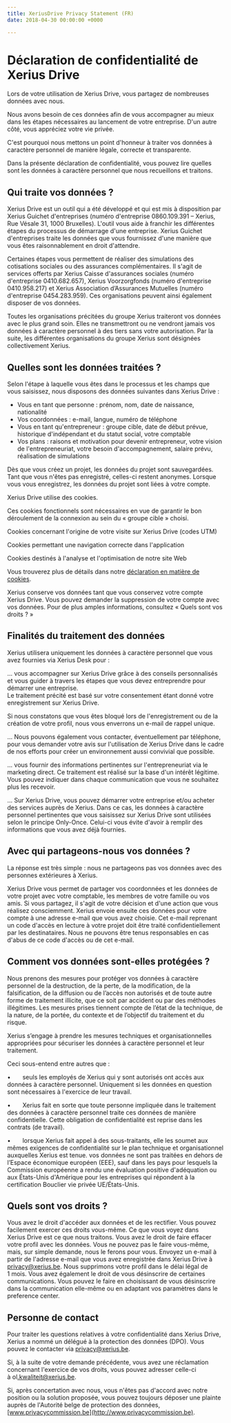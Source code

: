 ```yaml
---
title: XeriusDrive Privacy Statement (FR)
date: 2018-04-30 00:00:00 +0000

---
```

# Déclaration de confidentialité de Xerius Drive

Lors de votre utilisation de Xerius Drive, vous partagez de nombreuses données avec nous.

Nous avons besoin de ces données afin de vous accompagner au mieux dans les étapes nécessaires au lancement de votre entreprise. D'un autre côté, vous appréciez votre vie privée.

C'est pourquoi nous mettons un point d'honneur à traiter vos données à caractère personnel de manière légale, correcte et transparente.

Dans la présente déclaration de confidentialité, vous pouvez lire quelles sont les données à caractère personnel que nous recueillons et traitons.

## Qui traite vos données ?

Xerius Drive est un outil qui a été développé et qui est mis à disposition par Xerius Guichet d'entreprises (numéro d'entreprise 0860.109.391 – Xerius, Rue Vésale 31, 1000 Bruxelles). L'outil vous aide à franchir les différentes étapes du processus de démarrage d'une entreprise. Xerius Guichet d'entreprises traite les données que vous fournissez d'une manière que vous êtes raisonnablement en droit d'attendre.

Certaines étapes vous permettent de réaliser des simulations des cotisations sociales ou des assurances complémentaires. Il s'agit de services offerts par Xerius Caisse d'assurances sociales (numéro d'entreprise 0410.682.657), Xerius Voorzorgfonds (numéro d'entreprise 0410.958.217) et Xerius Association d’Assurances Mutuelles (numéro d'entreprise 0454.283.959). Ces organisations peuvent ainsi également disposer de vos données.

Toutes les organisations précitées du groupe Xerius traiteront vos données avec le plus grand soin. Elles ne transmettront ou ne vendront jamais vos données à caractère personnel à des tiers sans votre autorisation. Par la suite, les différentes organisations du groupe Xerius sont désignées collectivement Xerius.

## Quelles sont les données traitées ?

Selon l'étape à laquelle vous êtes dans le processus et les champs que vous saisissez, nous disposons des données suivantes dans Xerius Drive :

* Vous en tant que personne : prénom, nom, date de naissance, nationalité
* Vos coordonnées : e-mail, langue, numéro de téléphone
* Vous en tant qu'entrepreneur : groupe cible, date de début prévue, historique d'indépendant et du statut social, votre comptable
* Vos plans : raisons et motivation pour devenir entrepreneur, votre vision de l'entrepreneuriat, votre besoin d'accompagnement, salaire prévu, réalisation de simulations

Dès que vous créez un projet, les données du projet sont sauvegardées. Tant que vous n'êtes pas enregistré, celles-ci restent anonymes. Lorsque vous vous enregistrez, les données du projet sont liées à votre compte.

Xerius Drive utilise des cookies.

Ces cookies fonctionnels sont nécessaires en vue de garantir le bon déroulement de la connexion au sein du « groupe cible » choisi.

Cookies concernant l'origine de votre visite sur Xerius Drive (codes UTM)

Cookies permettant une navigation correcte dans l'application

Cookies destinés à l'analyse et l'optimisation de notre site Web

Vous trouverez plus de détails dans notre [déclaration en matière de cookies](https://www.xerius.be/fr-be/cookie-statement).

Xerius conserve vos données tant que vous conservez votre compte Xerius Drive. Vous pouvez demander la suppression de votre compte avec vos données. Pour de plus amples informations, consultez « Quels sont vos droits ? »

## Finalités du traitement des données

Xerius utilisera uniquement les données à caractère personnel que vous avez fournies via Xerius Desk pour :

... vous accompagner sur Xerius Drive grâce à des conseils personnalisés et vous guider à travers les étapes que vous devez entreprendre pour démarrer une entreprise.  
Le traitement précité est basé sur votre consentement étant donné votre enregistrement sur Xerius Drive.

Si nous constatons que vous êtes bloqué lors de l'enregistrement ou de la création de votre profil, nous vous enverrons un e-mail de rappel unique.

… Nous pouvons également vous contacter, éventuellement par téléphone, pour vous demander votre avis sur l'utilisation de Xerius Drive dans le cadre de nos efforts pour créer un environnement aussi convivial que possible.

... vous fournir des informations pertinentes sur l'entrepreneuriat via le marketing direct. Ce traitement est réalisé sur la base d'un intérêt légitime. Vous pouvez indiquer dans chaque communication que vous ne souhaitez plus les recevoir.

... Sur Xerius Drive, vous pouvez démarrer votre entreprise et/ou acheter des services auprès de Xerius. Dans ce cas, les données à caractère personnel pertinentes que vous saisissez sur Xerius Drive sont utilisées selon le principe Only-Once. Celui-ci vous évite d'avoir à remplir des informations que vous avez déjà fournies.

## Avec qui partageons-nous vos données ?

La réponse est très simple : nous ne partageons pas vos données avec des personnes extérieures à Xerius.

Xerius Drive vous permet de partager vos coordonnées et les données de votre projet avec votre comptable, les membres de votre famille ou vos amis. Si vous partagez, il s'agit de votre décision et d'une action que vous réalisez consciemment. Xerius envoie ensuite ces données pour votre compte à une adresse e-mail que vous avez choisie. Cet e-mail reprenant un code d'accès en lecture à votre projet doit être traité confidentiellement par les destinataires. Nous ne pouvons être tenus responsables en cas d'abus de ce code d'accès ou de cet e-mail.

## Comment vos données sont-elles protégées ?

Nous prenons des mesures pour protéger vos données à caractère personnel de la destruction, de la perte, de la modification, de la falsification, de la diffusion ou de l’accès non autorisés et de toute autre forme de traitement illicite, que ce soit par accident ou par des méthodes illégitimes. Les mesures prises tiennent compte de l’état de la technique, de la nature, de la portée, du contexte et de l’objectif du traitement et du risque.

Xerius s’engage à prendre les mesures techniques et organisationnelles appropriées pour sécuriser les données à caractère personnel et leur traitement.

Ceci sous-entend entre autres que :

•       seuls les employés de Xerius qui y sont autorisés ont accès aux données à caractère personnel. Uniquement si les données en question sont nécessaires à l'exercice de leur travail.

•       Xerius fait en sorte que toute personne impliquée dans le traitement des données à caractère personnel traite ces données de manière confidentielle. Cette obligation de confidentialité est reprise dans les contrats (de travail).

•       lorsque Xerius fait appel à des sous-traitants, elle les soumet aux mêmes exigences de confidentialité sur le plan technique et organisationnel auxquelles Xerius est tenue. vos données ne sont pas traitées en dehors de l’Espace économique européen (EEE), sauf dans les pays pour lesquels la Commission européenne a rendu une évaluation positive d'adéquation ou aux États-Unis d'Amérique pour les entreprises qui répondent à la certification Bouclier vie privée UE/États-Unis.

## Quels sont vos droits ?

Vous avez le droit d'accéder aux données et de les rectifier. Vous pouvez facilement exercer ces droits vous-même. Ce que vous voyez dans Xerius Drive est ce que nous traitons. Vous avez le droit de faire effacer votre profil avec les données. Vous ne pouvez pas le faire vous-même, mais, sur simple demande, nous le ferons pour vous. Envoyez un e-mail à partir de l'adresse e-mail que vous avez enregistrée dans Xerius Drive à  <a href="mailto:privacy@xerius.be">privacy@xerius.be</a>. Nous supprimons votre profil dans le délai légal de 1 mois. Vous avez également le droit de vous désinscrire de certaines communications. Vous pouvez le faire en choisissant de vous désinscrire dans la communication elle-même ou en adaptant vos paramètres dans le preference center.

## Personne de contact

Pour traiter les questions relatives à votre confidentialité dans Xerius Drive, Xerius a nommé un délégué à la protection des données (DPO). Vous pouvez le contacter via [privacy@xerius.be](mailto:privacy@xerius.be).

Si, à la suite de votre demande précédente, vous avez une réclamation concernant l'exercice de vos droits, vous pouvez adresser celle-ci à ol[.kwaliteit@xerius.be](mailto:.kwaliteit@xerius.be).

Si, après concertation avec nous, vous n'êtes pas d'accord avec notre position ou la solution proposée, vous pouvez toujours déposer une plainte auprès de l'Autorité belge de protection des données, [www.privacycommission.be](http://www.privacycommission.be).
